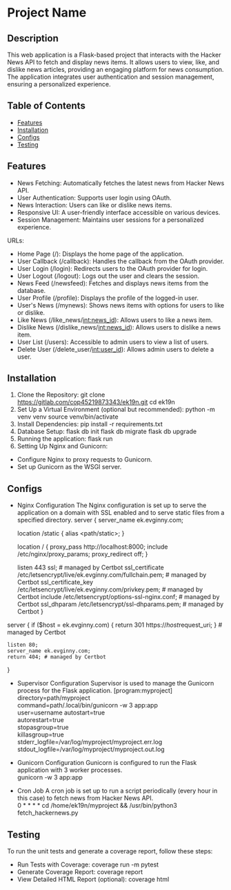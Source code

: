 # Project Name

## Description

This web application is a Flask-based project that interacts with the Hacker News API to fetch and display news items. It allows users to view, like, and dislike news articles, providing an engaging platform for news consumption. The application integrates user authentication and session management, ensuring a personalized experience.

## Table of Contents

- [Features](#features)
- [Installation](#installation)
- [Configs](#configs)
- [Testing](#testing)

## Features

- News Fetching: Automatically fetches the latest news from Hacker News API.
- User Authentication: Supports user login using OAuth.
- News Interaction: Users can like or dislike news items.
- Responsive UI: A user-friendly interface accessible on various devices.
- Session Management: Maintains user sessions for a personalized experience.

URLs:
- Home Page (/): Displays the home page of the application.
- User Callback (/callback): Handles the callback from the OAuth provider.
- User Login (/login): Redirects users to the OAuth provider for login.
- User Logout (/logout): Logs out the user and clears the session.
- News Feed (/newsfeed): Fetches and displays news items from the database.
- User Profile (/profile): Displays the profile of the logged-in user.
- User's News (/mynews): Shows news items with options for users to like or dislike.
- Like News (/like_news/<int:news_id>): Allows users to like a news item.
- Dislike News (/dislike_news/<int:news_id>): Allows users to dislike a news item.
- User List (/users): Accessible to admin users to view a list of users.
- Delete User (/delete_user/<int:user_id>): Allows admin users to delete a user.

## Installation

1. Clone the Repository:
git clone https://gitlab.com/cop45219873343/ek19n.git
cd ek19n
2. Set Up a Virtual Environment (optional but recommended):
python -m venv venv
source venv/bin/activate
3. Install Dependencies:
pip install -r requirements.txt
4. Database Setup:
flask db init
flask db migrate
flask db upgrade
5. Running the application:
flask run
6. Setting Up Nginx and Gunicorn:
- Configure Nginx to proxy requests to Gunicorn.
- Set up Gunicorn as the WSGI server.



## Configs
- Nginx Configuration
The Nginx configuration is set up to serve the application on a domain with SSL enabled and to serve static files from a specified directory.
server {
    server_name ek.evginny.com;

    location /static {
        alias <path/static>;
    }

    location / {
        proxy_pass http://localhost:8000;
        include /etc/nginx/proxy_params;
        proxy_redirect off;
    }

    listen 443 ssl; # managed by Certbot
    ssl_certificate /etc/letsencrypt/live/ek.evginny.com/fullchain.pem; # managed by Certbot
    ssl_certificate_key /etc/letsencrypt/live/ek.evginny.com/privkey.pem; # managed by Certbot
    include /etc/letsencrypt/options-ssl-nginx.conf; # managed by Certbot
    ssl_dhparam /etc/letsencrypt/ssl-dhparams.pem; # managed by Certbot
}

server {
    if ($host = ek.evginny.com) {
        return 301 https://$host$request_uri;
    } # managed by Certbot

    listen 80;
    server_name ek.evginny.com;
    return 404; # managed by Certbot
}

- Supervisor Configuration
Supervisor is used to manage the Gunicorn process for the Flask application.
[program:myproject]  
directory=path/myproject  
command=path/.local/bin/gunicorn -w 3 app:app  
user=username
autostart=true  
autorestart=true  
stopasgroup=true  
killasgroup=true  
stderr_logfile=/var/log/myproject/myproject.err.log  
stdout_logfile=/var/log/myproject/myproject.out.log  

- Gunicorn Configuration
Gunicorn is configured to run the Flask application with 3 worker processes.  
gunicorn -w 3 app:app

- Cron Job
A cron job is set up to run a script periodically (every hour in this case) to fetch news from Hacker News API.  
0 * * * * cd /home/ek19n/myproject && /usr/bin/python3 fetch_hackernews.py

## Testing
To run the unit tests and generate a coverage report, follow these steps:
- Run Tests with Coverage:
coverage run -m pytest
- Generate Coverage Report:
coverage report
- View Detailed HTML Report (optional):
coverage html
